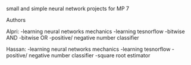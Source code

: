 small and simple neural network projects for MP 7







Authors 

Alpri:
-learning neural networks mechanics
-learning tesnorflow
-bitwise AND
-bitwise OR
-positive/ negative number classifier


Hassan:
-learning neural networks mechanics
-learning tesnorflow
-positive/ negative number classifier
-square root estimator

